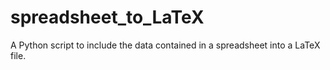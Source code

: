 # spreadsheet_to_LaTeX
A Python script to include the data contained in a spreadsheet into a LaTeX file.
